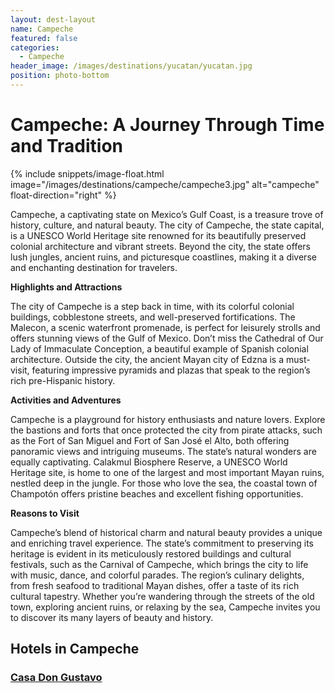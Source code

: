 ```yaml
---
layout: dest-layout
name: Campeche
featured: false
categories:
  - Campeche
header_image: /images/destinations/yucatan/yucatan.jpg
position: photo-bottom
---
```

# **Campeche: A Journey Through Time and Tradition**

{% include snippets/image-float.html image="/images/destinations/campeche/campeche3.jpg" alt="campeche" float-direction="right" %}

Campeche, a captivating state on Mexico’s Gulf Coast, is a treasure trove of history, culture, and natural beauty. The city of Campeche, the state capital, is a UNESCO World Heritage site renowned for its beautifully preserved colonial architecture and vibrant streets. Beyond the city, the state offers lush jungles, ancient ruins, and picturesque coastlines, making it a diverse and enchanting destination for travelers.

**Highlights and Attractions**

The city of Campeche is a step back in time, with its colorful colonial buildings, cobblestone streets, and well-preserved fortifications. The Malecon, a scenic waterfront promenade, is perfect for leisurely strolls and offers stunning views of the Gulf of Mexico. Don’t miss the Cathedral of Our Lady of Immaculate Conception, a beautiful example of Spanish colonial architecture. Outside the city, the ancient Mayan city of Edzna is a must-visit, featuring impressive pyramids and plazas that speak to the region’s rich pre-Hispanic history.

**Activities and Adventures**

Campeche is a playground for history enthusiasts and nature lovers. Explore the bastions and forts that once protected the city from pirate attacks, such as the Fort of San Miguel and Fort of San José el Alto, both offering panoramic views and intriguing museums. The state’s natural wonders are equally captivating. Calakmul Biosphere Reserve, a UNESCO World Heritage site, is home to one of the largest and most important Mayan ruins, nestled deep in the jungle. For those who love the sea, the coastal town of Champotón offers pristine beaches and excellent fishing opportunities.

**Reasons to Visit**

Campeche’s blend of historical charm and natural beauty provides a unique and enriching travel experience. The state’s commitment to preserving its heritage is evident in its meticulously restored buildings and cultural festivals, such as the Carnival of Campeche, which brings the city to life with music, dance, and colorful parades. The region’s culinary delights, from fresh seafood to traditional Mayan dishes, offer a taste of its rich cultural tapestry. Whether you’re wandering through the streets of the old town, exploring ancient ruins, or relaxing by the sea, Campeche invites you to discover its many layers of beauty and history.

## Hotels in Campeche

<section class='grid'>
<div class="col-3_sm-4_xs-6 padded-1">
    <a href="/hotels/gustavo">
        <div class="bg-image square" style="background-image:url('/images/hotels/casagustavo/casagustavo4.jpg')">  </div>
        <h3 class='center'>Casa Don Gustavo</h3>        
    </a>  
</div>

</section>